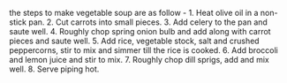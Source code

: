 the steps to make vegetable soup are as follow - 
    1. Heat olive oil in a non-stick pan.
    2. Cut carrots into small pieces.
    3. Add celery to the pan and saute well.
    4. Roughly chop spring onion bulb and add along with carrot pieces and saute well.
    5. Add rice, vegetable stock, salt and crushed peppercorns, stir to mix and simmer till the rice is cooked.
    6. Add broccoli and lemon juice and stir to mix.
    7. Roughly chop dill sprigs, add and mix well.
    8. Serve piping hot. 
